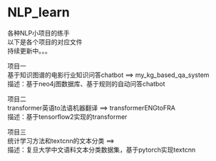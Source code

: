 # NLP_learn
各种NLP小项目的练手  
以下是各个项目的对应文件  
持续更新中。。。  
  
项目一  
基于知识图谱的电影行业知识问答chatbot ==> my_kg_based_qa_system  
描述：基于neo4j图数据库、基于规则的自动问答chatbot  
  
项目二  
transformer英语to法语机器翻译 ==> transformerENGtoFRA  
描述：基于tensorflow2实现的transformer  

项目三  
统计学习方法和textcnn的文本分类 ==>  
描述：复旦大学中文语料文本分类数据集，基于pytorch实现textcnn  
